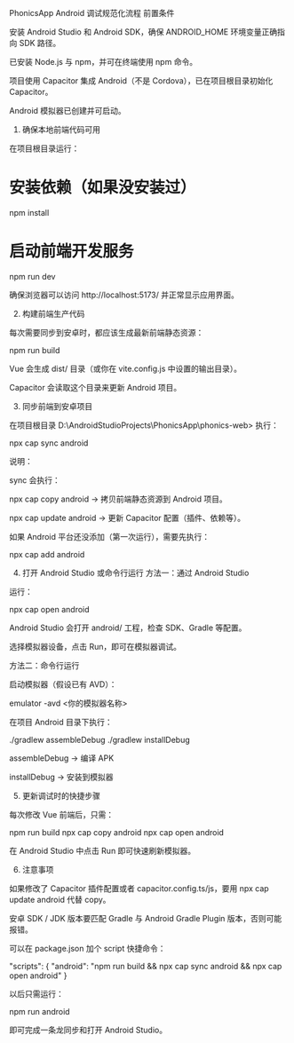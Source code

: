 PhonicsApp Android 调试规范化流程
前置条件

安装 Android Studio 和 Android SDK，确保 ANDROID_HOME 环境变量正确指向 SDK 路径。

已安装 Node.js 与 npm，并可在终端使用 npm 命令。

项目使用 Capacitor 集成 Android（不是 Cordova），已在项目根目录初始化 Capacitor。

Android 模拟器已创建并可启动。

1. 确保本地前端代码可用

在项目根目录运行：

# 安装依赖（如果没安装过）
npm install

# 启动前端开发服务
npm run dev


确保浏览器可以访问 http://localhost:5173/ 并正常显示应用界面。

2. 构建前端生产代码

每次需要同步到安卓时，都应该生成最新前端静态资源：

npm run build


Vue 会生成 dist/ 目录（或你在 vite.config.js 中设置的输出目录）。

Capacitor 会读取这个目录来更新 Android 项目。

3. 同步前端到安卓项目

在项目根目录
D:\AndroidStudioProjects\PhonicsApp\phonics-web>
执行：

npx cap sync android


说明：

sync 会执行：

npx cap copy android → 拷贝前端静态资源到 Android 项目。

npx cap update android → 更新 Capacitor 配置（插件、依赖等）。

如果 Android 平台还没添加（第一次运行），需要先执行：

npx cap add android

4. 打开 Android Studio 或命令行运行
   方法一：通过 Android Studio

运行：

npx cap open android


Android Studio 会打开 android/ 工程，检查 SDK、Gradle 等配置。

选择模拟器设备，点击 Run，即可在模拟器调试。

方法二：命令行运行

启动模拟器（假设已有 AVD）：

emulator -avd <你的模拟器名称>


在项目 Android 目录下执行：

./gradlew assembleDebug
./gradlew installDebug


assembleDebug → 编译 APK

installDebug → 安装到模拟器

5. 更新调试时的快捷步骤

每次修改 Vue 前端后，只需：

npm run build
npx cap copy android
npx cap open android


在 Android Studio 中点击 Run 即可快速刷新模拟器。

6. 注意事项

如果修改了 Capacitor 插件配置或者 capacitor.config.ts/js，要用 npx cap update android 代替 copy。

安卓 SDK / JDK 版本要匹配 Gradle 与 Android Gradle Plugin 版本，否则可能报错。

可以在 package.json 加个 script 快捷命令：

"scripts": {
"android": "npm run build && npx cap sync android && npx cap open android"
}


以后只需运行：

npm run android


即可完成一条龙同步和打开 Android Studio。